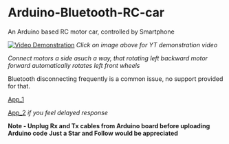 # Arduino-Bluetooth-RC-car
An Arduino based RC motor car, controlled by Smartphone


[![Video Demonstration](https://i.imgur.com/oLV23bJ.png)](https://www.youtube.com/watch?v=OEEg0mw7ezg&ab_channel=XQuestCodes)
*Click on image above for YT demonstration video*

*Connect motors a side asuch a way, that rotating left backward motor forward automatically rotates left front wheels*

Bluetooth disconnecting frequently is a common issue, no support provided for that.

[App_1](https://play.google.com/store/apps/details?id=braulio.calle.bluetoothRCcontroller&hl=en_IN&gl=US)

[App_2](https://play.google.com/store/apps/details?id=com.buncaloc.carbluetoothrc&hl=en_IN&gl=US)  *if you feel delayed response*

**Note - Unplug Rx and Tx cables from Arduino board before uploading Arduino code**
**Just a Star and Follow would be appreciated**
